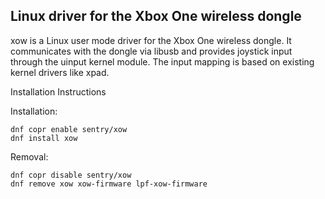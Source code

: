 ## Linux driver for the Xbox One wireless dongle

xow is a Linux user mode driver for the Xbox One wireless dongle.
It communicates with the dongle via libusb and provides joystick input through the uinput kernel module.
The input mapping is based on existing kernel drivers like xpad.

Installation Instructions

Installation:
```
dnf copr enable sentry/xow
dnf install xow
```
Removal:
```
dnf copr disable sentry/xow
dnf remove xow xow-firmware lpf-xow-firmware
```